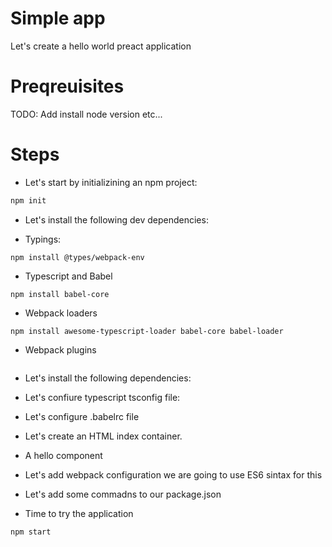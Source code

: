 # Simple app

Let's create a hello world preact application

# Preqreuisites

TODO: Add install node version etc...

# Steps

- Let's start by initializining an npm project:

```bash
npm init
```

- Let's install the following dev dependencies:

- Typings:

```
npm install @types/webpack-env
```

- Typescript and Babel

```
npm install babel-core
```

- Webpack loaders

```
npm install awesome-typescript-loader babel-core babel-loader
```

- Webpack plugins

```
```

- Let's install the following dependencies:

- Let's confiure typescript tsconfig file:

- Let's configure .babelrc file

- Let's create an HTML index container.

- A hello component

- Let's add webpack configuration we are going to use ES6 sintax for this

- Let's add some commadns to our package.json

- Time to try the application

```bash
npm start
```